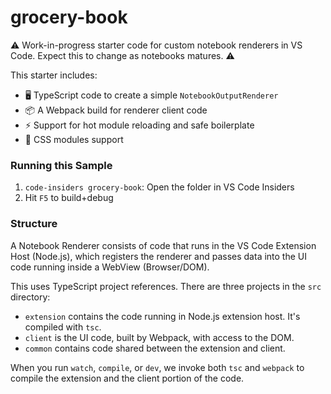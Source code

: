 # grocery-book

⚠️ Work-in-progress starter code for custom notebook renderers in VS Code. Expect this to change as notebooks matures. ⚠️

This starter includes:

 - 🖥️ TypeScript code to create a simple `NotebookOutputRenderer`
 - 📦 A Webpack build for renderer client code
 - ⚡ Support for hot module reloading and safe boilerplate
 - 🎨 CSS modules support

### Running this Sample

 1. `code-insiders grocery-book`: Open the folder in VS Code Insiders
 1. Hit `F5` to build+debug

### Structure

A Notebook Renderer consists of code that runs in the VS Code Extension Host (Node.js), which registers the renderer and passes data into the UI code running inside a WebView (Browser/DOM).

This uses TypeScript project references. There are three projects in the `src` directory:

 - `extension` contains the code running in Node.js extension host. It's compiled with `tsc`.
 - `client` is the UI code, built by Webpack, with access to the DOM.
 - `common` contains code shared between the extension and client.

When you run `watch`, `compile`, or `dev`, we invoke both `tsc` and `webpack` to compile the extension and the client portion of the code.
